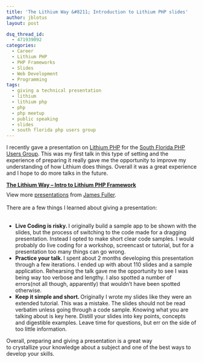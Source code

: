 ```yaml
---
title: 'The Lithium Way &#8211; Introduction to Lithium PHP slides'
author: jblotus
layout: post

dsq_thread_id:
  - 471939092
categories:
  - Career
  - Lithium PHP
  - PHP Frameworks
  - Slides
  - Web Development
  - Programming
tags:
  - giving a technical presentation
  - lithium
  - lithium php
  - php
  - php meetup
  - public speaking
  - slides
  - south florida php users group
---
```

I recently gave a presentation on <a title="Lithium PHP Framework" href="http://lithify.me/" target="_blank">Lithium PHP</a> for the <a title="South Florida PHP Users Group" href="http://www.meetup.com/South-Florida-PHP-Users-Group/events/36280502/" target="_blank">South Florida PHP Users Group</a>. This was my first talk in this type of setting and the experience of preparing it really gave me the opportunity to improve my understanding of how Lithium does things. Overall it was a great experience and I hope to do more talks in the future.

<!--more-->

<div id="__ss_10160823" style="width: 425px;">
  <strong style="display: block; margin: 12px 0 4px;"><a title="The Lithium Way - Intro to Lithium PHP Framework" href="http://www.slideshare.net/jblotus/the-lithium-way-intro-to-lithium-php-framework">The Lithium Way &#8211; Intro to Lithium PHP Framework</a></strong>

  <div style="padding: 5px 0 12px;">
    View more <a href="http://www.slideshare.net/">presentations</a> from <a href="http://www.slideshare.net/jblotus">James Fuller</a>.
  </div>
</div>

<div style="padding: 5px 0 12px;">
  There are a few things I learned about giving a presentation:
</div>

<div style="padding: 5px 0 12px;">
  <ul>
    <li>
      <strong>Live Coding is risky. </strong>I originally build a sample app to be shown with the slides, but the process of switching to the code made for a dragging presentation. Instead I opted to make short clear code samples. I would probably do live coding for a workshop, screencast or tutorial, but for a presentation too many things can go wrong.
    </li>
    <li>
      <strong>Practice your talk. </strong>I spent about 2 months developing this presentation through a few iterations. I ended up with about 110 slides and a sample application. Rehearsing the talk gave me the opportunity to see I was being way too verbose and lengthy. I also spotted a number of errors(not all though, apparently) that wouldn&#8217;t have been spotted otherwise.
    </li>
    <li>
      <strong>Keep it simple and short. </strong>Originally I wrote my slides like they were an extended tutorial. This was a mistake. The slides should not be read verbatim unless going through a code sample. Knowing what you are talking about is key here. Distill your slides into key points, concepts and digestible examples. Leave time for questions, but err on the side of too little information.
    </li>
  </ul>

  <div>
    Overall, preparing and giving a presentation is a great way to crystallize your knowledge about a subject and one of the best ways to develop your skills.
  </div>
</div>

